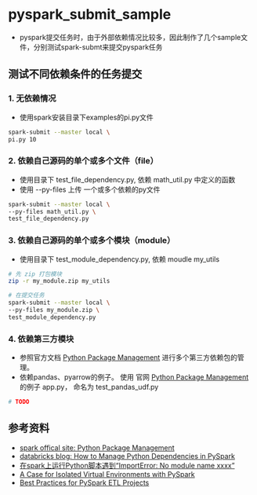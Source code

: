 # pyspark_submit_sample
- pyspark提交任务时，由于外部依赖情况比较多，因此制作了几个sample文件，分别测试spark-submt来提交pyspark任务

## 测试不同依赖条件的任务提交
### 1. 无依赖情况
- 使用spark安装目录下examples的pi.py文件
```bash
spark-submit --master local \
pi.py 10
```

### 2. 依赖自己源码的单个或多个文件（file）
- 使用目录下 test_file_dependency.py, 依赖 math_util.py 中定义的函数
- 使用 --py-files 上传 一个或多个依赖的py文件
```bash
spark-submit --master local \
--py-files math_util.py \
test_file_dependency.py
```
### 3. 依赖自己源码的单个或多个模块（module）
- 使用目录下 test_module_dependency.py, 依赖 moudle my_utils
```bash
# 先 zip 打包模块
zip -r my_module.zip my_utils

# 在提交任务
spark-submit --master local \
--py-files my_module.zip \
test_module_dependency.py

```

### 4. 依赖第三方模块
- 参照官方文档 [Python Package Management](https://spark.apache.org/docs/latest/api/python/user_guide/python_packaging.html) 进行多个第三方依赖包的管理。
- 依赖pandas、pyarrow的例子。 使用 官网 [Python Package Management](https://spark.apache.org/docs/latest/api/python/user_guide/python_packaging.html) 的例子 app.py， 命名为 test_pandas_udf.py

```bash
# TODO 

```


## 参考资料
- [spark offical site: Python Package Management](https://spark.apache.org/docs/latest/api/python/user_guide/python_packaging.html)
- [databricks blog: How to Manage Python Dependencies in PySpark](https://www.databricks.com/blog/2020/12/22/how-to-manage-python-dependencies-in-pyspark.html)
- [在spark上运行Python脚本遇到“ImportError: No module name xxxx”](https://blog.csdn.net/wangxiao7474/article/details/81391300)
- [A Case for Isolated Virtual Environments with PySpark](https://www.inovex.de/de/blog/isolated-virtual-environments-pyspark/)
- [Best Practices for PySpark ETL Projects](https://alexioannides.com/2019/07/28/best-practices-for-pyspark-etl-projects/)